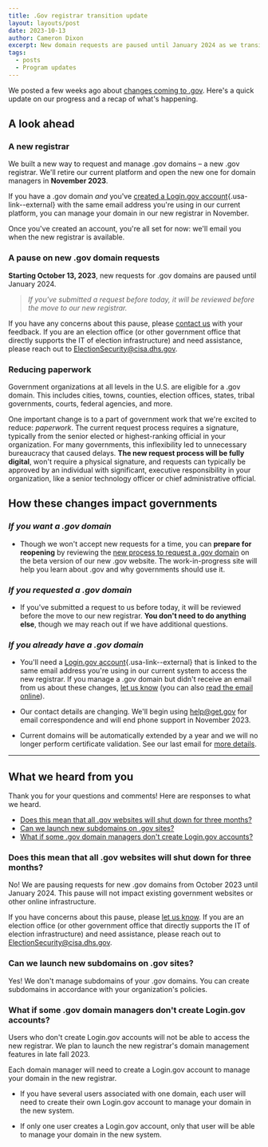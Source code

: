 ```yaml
---
title: .Gov registrar transition update
layout: layouts/post
date: 2023-10-13
author: Cameron Dixon
excerpt: New domain requests are paused until January 2024 as we transition to new infrastructure.
tags:
  - posts
  - Program updates
---
```


We posted a few weeks ago about [changes coming to .gov](/posts/2023/9/6/infrastructure-as-a-public-service/). Here's a quick update on our progress and a recap of what's happening.

## A look ahead

### A new registrar

We built a new way to request and manage .gov domains – a new .gov registrar. We'll retire our current platform and open the new one for domain managers in **November 2023**.

If you have a .gov domain *and* you've [created a Login.gov account](https://www.login.gov/create-an-account/){.usa-link--external} with the same email address you're using in our current platform, you can manage your domain in our new registrar in November. 

Once you've created an account, you're all set for now: we'll email you when the new registrar is available.

### A pause on new .gov domain requests

**Starting October 13, 2023**, new requests for .gov domains are paused until January 2024. 

> *If you've submitted a request before today, it will be reviewed before the move to our new registrar.*

If you have any concerns about this pause, please [contact us](/contact) with your feedback. If you are an election office (or other government office that directly supports the IT of election infrastructure) and need assistance, please reach out to <ElectionSecurity@cisa.dhs.gov>.

### Reducing paperwork

Government organizations at all levels in the U.S. are eligible for a .gov domain. This includes cities, towns, counties, election offices, states, tribal governments, courts, federal agencies, and more. 

One important change is to a part of government work that we're excited to reduce: *paperwork*. The current request process requires a signature, typically from the senior elected or highest-ranking official in your organization. For many governments, this inflexibility led to unnecessary bureaucracy that caused delays. **The new request process will be fully digital**, won't require a physical signature, and requests can typically be approved by an individual with significant, executive responsibility in your organization, like a senior technology officer or chief administrative official.

## How these changes impact governments 

### *If you want a .gov domain*

- Though we won't accept new requests for a time, you can **prepare for reopening** by reviewing the [new process to request a .gov domain](/domains/before/) on the beta version of our new .gov website. The work-in-progress site will help you learn about .gov and why governments should use it. 

### *If you requested a .gov domain*

- If you've submitted a request to us before today, it will be reviewed before the move to our new registrar. **You don't need to do anything else**, though we may reach out if we have additional questions.

### *If you already have a .gov domain*

- You'll need a [Login.gov account](https://www.login.gov/create-an-account/){.usa-link--external} that is linked to the same email address you're using in our current system to access the new registrar. If you manage a .gov domain but didn't receive an email from us about these changes, [let us know](contact) (you can also [read the email online](/posts/2023/9/6/transition-email/#what-other-changes-impact-my-organization)).

- Our contact details are changing. We'll begin using <help@get.gov> for email correspondence and will end phone support in November 2023.

- Current domains will be automatically extended by a year and we will no longer perform certificate validation. See our last email for [more details](/posts/2023/9/6/transition-email/#what-other-changes-impact-my-organization).

- - -

## What we heard from you

Thank you for your questions and comments! Here are responses to what we heard.

* [Does this mean that all .gov websites will shut down for three months?](#does-this-mean-that-all-gov-websites-will-shut-down-for-three-months)
* [Can we launch new subdomains on .gov sites?](#can-we-launch-new-subdomains-on-gov-sites)
* [What if some .gov domain managers don't create Login.gov accounts?](#what-if-some-gov-domain-managers-dont-create-logingov-accounts)

### Does this mean that all .gov websites will shut down for three months?

No! We are pausing requests for new .gov domains from October 2023 until January 2024. This pause will not impact existing government websites or other online infrastructure.

If you have concerns about this pause, please [let us know](contact). If you are an election office (or other government office that directly supports the IT of election infrastructure) and need assistance, please reach out to <ElectionSecurity@cisa.dhs.gov>.

### Can we launch new subdomains on .gov sites?

Yes! We don't manage subdomains of your .gov domains. You can create subdomains in accordance with your organization's policies.

### What if some .gov domain managers don't create Login.gov accounts?

Users who don't create Login.gov accounts will not be able to access the new registrar. We plan to launch the new registrar's domain management features in late fall 2023.

Each domain manager will need to create a Login.gov account to manage your domain in the new registrar.

- If you have several users associated with one domain, each user will need to create their own Login.gov account to manage your domain in the new system.

- If only one user creates a Login.gov account, only that user will be able to manage your domain in the new system.
